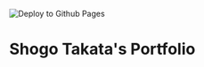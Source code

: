![Deploy to Github Pages](https://github.com/pineapplehunter/portfolio/workflows/Deploy%20to%20Github%20Pages/badge.svg)

# Shogo Takata's Portfolio

